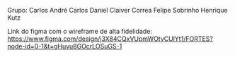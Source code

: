 Grupo:
Carlos André
Carlos Daniel
Claiver Correa
Felipe Sobrinho
Henrique Kutz


Link do figma com o wireframe de alta fidelidade:
https://www.figma.com/design/j3X84CQxVUpmWOtyCUlYt1/FORTES?node-id=0-1&t=gHuvu8GOcrLOSuGS-1
